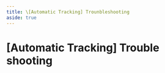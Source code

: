 ```yaml
---
title: \[Automatic Tracking] Trounbleshooting
aside: true
---
```


# [Automatic Tracking] Trouble shooting
